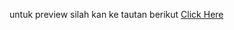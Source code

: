 untuk preview silah kan ke tautan berikut
[Click Here](https://raw.githubusercontent.com/takdim/Pengantar-Deep-Learning/main/UAS/UAS%20Deep%20Learning.pdf)
